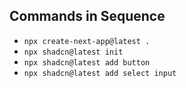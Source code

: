 ## Commands in Sequence

- `npx create-next-app@latest .`
- `npx shadcn@latest init`
- `npx shadcn@latest add button`
- `npx shadcn@latest add select input`
